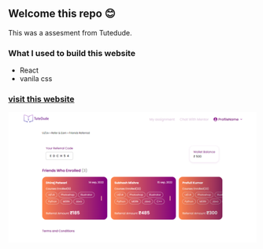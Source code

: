 ## Welcome this repo 😊

<!-- what i used to build this website -->

This was a assesment from Tutedude.

### What I used to build this website

- React
- vanila css

<!-- visit the website -->

### [visit this website](https://tutedude-assesment-page-2.web.app/)

[![](./src/assets/page.png)](https://tutedude-assesment-page-2.web.app/)

